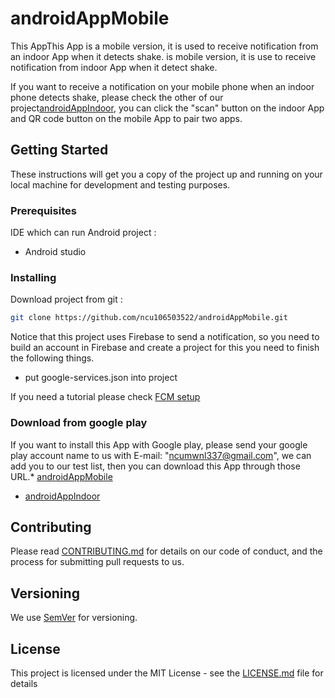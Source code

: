 # androidAppMobile

This AppThis App is a mobile version, it is used to receive notification from an indoor App when it detects shake. is mobile version, it is use to receive notification from indoor App when it detect shake.

If you want to receive a notification on your mobile phone when an indoor phone detects shake, please check the other of our project[androidAppIndoor](https://github.com/ncu106503522/androidAppIndoor),  you can click the "scan" button on the indoor App and QR code button on the mobile App to pair two apps.
## Getting Started

These instructions will get you a copy of the project up and running on your local machine for development and testing purposes.

### Prerequisites

IDE which can run Android project :

* Android studio


### Installing
Download project from git :
```sh
git clone https://github.com/ncu106503522/androidAppMobile.git
```
Notice that this project uses Firebase to send a notification, so you need to build an account in Firebase and create a project for this you need to finish the following things.
* put google-services.json into project

If you need a tutorial please check  [FCM setup](https://firebase.google.com/docs/android/setup)

### Download from google play
If you want to install this App with Google play, please send your google play account name to us with E-mail: "ncumwnl337@gmail.com", we can add you to our test list, then you can download this App through those URL.* [androidAppMobile](https://play.google.com/apps/internaltest/4701297342863693173)
* [androidAppIndoor](https://play.google.com/apps/internaltest/4700171472181250730)


## Contributing

Please read [CONTRIBUTING.md](CONTRIBUTING.md) for details on our code of conduct, and the process for submitting pull requests to us.

## Versioning

We use [SemVer](http://semver.org/) for versioning.


## License

This project is licensed under the MIT License - see the [LICENSE.md](LICENSE.md) file for details


